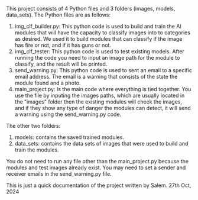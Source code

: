 This project consists of 4 Python files and 3 folders (images, models, data_sets).
The Python files are as follows:
1. img_clf_builder.py: This python code is used to build and train the AI modules that will have the capacity to classify images
   into to categories as desired. We used it to build modules that can classify if the image has fire or not, and if it has guns or not.
2. img_clf_tester: This python code is used to test existing models. After running the code you need to input an image path for the module to classify, and the result will be printed.
3. send_warning.py: This python code is used to sent an email to a specific email address. The email is a warning that consists of the state the module found and a photo.
4. main_project.py: Is the main code where everything is tied together. You use the file by inputing the images paths, which are usually located in the "images" folder
   then the existing modules will check the images, and if they show any type of danger the modules can detect, it will send a warning using the send_warning.py code.

The other two folders:
  1. models: contains the saved trained modules.
  2. data_sets: contains the data sets of images that were used to build and train the modules.

You do not need to run any file other than the main_project.py because the modules and test images already exist.
You may need to set a sender and receiver emails in the send_warning.py file.

This is just a quick documentation of the project written by Salem.                                                                                                     27th Oct, 2024
